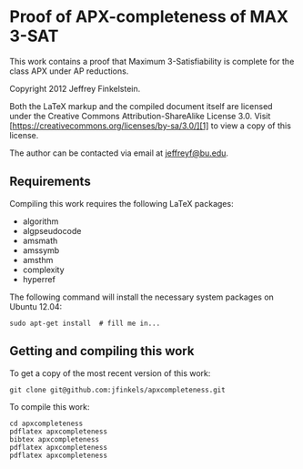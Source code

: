 Proof of APX-completeness of MAX 3-SAT
======================================

This work contains a proof that Maximum 3-Satisfiability is complete for the
class APX under AP reductions.

Copyright 2012 Jeffrey Finkelstein.

Both the LaTeX markup and the compiled document itself are licensed under the
Creative Commons Attribution-ShareAlike License 3.0. Visit
[https://creativecommons.org/licenses/by-sa/3.0/][1] to view a copy of this
license.

The author can be contacted via email at <jeffreyf@bu.edu>.

[1]: https://creativecommons.org/licenses/by-sa/3.0/

## Requirements ##

Compiling this work requires the following LaTeX packages:

* algorithm
* algpseudocode
* amsmath
* amssymb
* amsthm
* complexity
* hyperref

The following command will install the necessary system packages on Ubuntu
12.04:

    sudo apt-get install  # fill me in...

## Getting and compiling this work ##

To get a copy of the most recent version of this work:

    git clone git@github.com:jfinkels/apxcompleteness.git

To compile this work:

    cd apxcompleteness
    pdflatex apxcompleteness
    bibtex apxcompleteness
    pdflatex apxcompleteness
    pdflatex apxcompleteness
